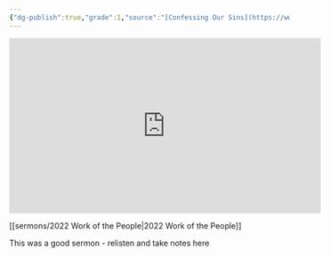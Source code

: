 ```yaml
---
{"dg-publish":true,"grade":1,"source":"[Confessing Our Sins](https://www.youtube.com/watch?v=vQvhynwhYws)","clipped":"2022-10-17","permalink":"/sermons/2022-10-16-confessing-our-sins/","dgPassFrontmatter":true}
---
```



<iframe width="560" height="315" src="https://www.youtube.com/embed/vQvhynwhYws" title="YouTube video player" frameborder="0" allow="accelerometer; autoplay; clipboard-write; encrypted-media; gyroscope; picture-in-picture" allowfullscreen></iframe>

[[sermons/2022 Work of the People\|2022 Work of the People]]

This was a good sermon - relisten and take notes here